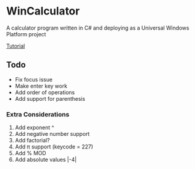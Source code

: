 # WinCalculator
A calculator program written in C# and deploying as a Universal Windows Platform project

<a href="https://docs.microsoft.com/en-us/learn/modules/write-your-first-windows10-app/1-writing-uwp-app">Tutorial</a>

## Todo
- Fix focus issue
- Make enter key work
- Add order of operations
- Add support for parenthesis

### Extra Considerations
1. Add exponent ^
2. Add negative number support
3. Add factorial?
4. Add π support (keycode = 227)
5. Add % MOD
6. Add absolute values |-4|